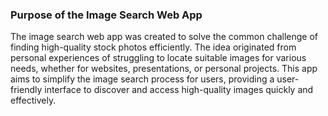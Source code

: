 ### Purpose of the Image Search Web App

The image search web app was created to solve the common challenge of finding high-quality stock photos efficiently. The idea originated from personal experiences of struggling to locate suitable images for various needs, whether for websites, presentations, or personal projects. This app aims to simplify the image search process for users, providing a user-friendly interface to discover and access high-quality images quickly and effectively.
